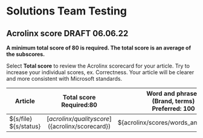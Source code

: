 # Solutions Team Testing

## Acrolinx score **DRAFT 06.06.22**

**A minimum total score of 80 is required. The total score is an average of the subscores.**

Select **Total score** to review the Acrolinx scorecard for your article. Try to increase your individual scores, ex. Correctness. Your article will be clearer and more consistent with Microsoft standards.

| Article | **Total score**<br />**Required:80** | Word and phrases<br />(Brand, terms)<br />Preferred: 100 | Correctness<br />(Spelling, grammar)<br />Preferred: 100 | Clarity<br />(Readability)<br />Preferred: 80 | Inclusive language<br />(+ accesibility)<br />Preferred: 100 |
|---------|:------------------------------------:|:--------------------------------------------------------:|:--------------------------------------------------------:|:---------------------------------------------:|:------------------------------------------------------------:|
| ${s/file} ${s/status} | [${acrolinx/qualityscore}](${acrolinx/scorecard}) | ${acrolinx/scores/words_and_phrases}  | ${acrolinx/scores/correctness}  | ${acrolinx/scores/clarity}  | ${acrolinx/scores/inclusive}  |
